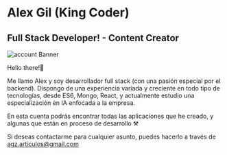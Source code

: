# Alex Gil (King Coder)
## Full Stack Developer! - Content Creator
![account Banner](https://drive.google.com/file/d/1XsCTPSaZ1jH6b1jQwjeyJCDCZLrjkH5m/view?usp=sharing)

Hello there!👋

Me llamo Alex y soy desarrollador full stack (con una pasión especial por el backend). Dispongo de una experiencia variada y creciente en todo tipo de tecnologías, desde ES6, Mongo, React, y actualmente estudio una especialización en IA enfocada a la empresa.

En esta cuenta podrás encontrar todas las aplicaciones que he creado, y algunas que están en proceso de desarrollo ⚒️

Si deseas contactarme para cualquier asunto, puedes hacerlo a través de agz.articulos@gmail.com
